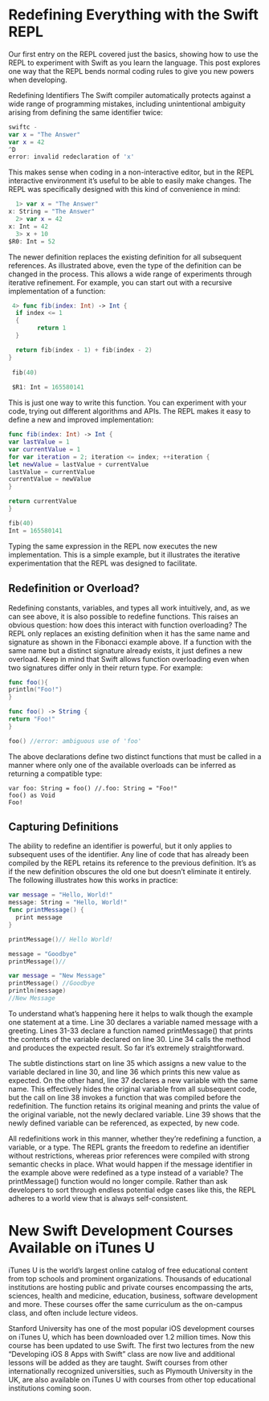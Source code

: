 # Redefining Everything with the Swift REPL

Our first entry on the REPL covered just the basics, showing how to use the REPL to experiment with Swift as you learn the language. This post explores one way that the REPL bends normal coding rules to give you new powers when developing.

Redefining Identifiers
The Swift compiler automatically protects against a wide range of programming mistakes, including unintentional ambiguity arising from defining the same identifier twice:

```swift
swiftc -
var x = "The Answer"
var x = 42
^D
error: invalid redeclaration of 'x'
```

This makes sense when coding in a non-interactive editor, but in the REPL interactive environment it’s useful to be able to easily make changes. The REPL was specifically designed with this kind of convenience in mind:
```swift
  1> var x = "The Answer"
x: String = "The Answer"
  2> var x = 42
x: Int = 42
  3> x + 10
$R0: Int = 52
```

The newer definition replaces the existing definition for all subsequent references. As illustrated above, even the type of the definition can be changed in the process. This allows a wide range of experiments through iterative refinement. For example, you can start out with a recursive implementation of a function:
```swift
 4> func fib(index: Int) -> Int {
  if index <= 1 
  {
 		return 1
  }

  return fib(index - 1) + fib(index - 2)
}
 
 fib(40)
 
 $R1: Int = 165580141
```
This is just one way to write this function. You can experiment with your code, trying out different algorithms and APIs. The REPL makes it easy to define a new and improved implementation:

```swift
func fib(index: Int) -> Int {
var lastValue = 1
var currentValue = 1
for var iteration = 2; iteration <= index; ++iteration {
let newValue = lastValue + currentValue
lastValue = currentValue
currentValue = newValue
}

return currentValue
}

fib(40)
Int = 165580141
```

Typing the same expression in the REPL now executes the new implementation. This is a simple example, but it illustrates the iterative experimentation that the REPL was designed to facilitate.


## Redefinition or Overload?

Redefining constants, variables, and types all work intuitively, and, as we can see above, it is also possible to redefine functions. This raises an obvious question: how does this interact with function overloading? The REPL only replaces an existing definition when it has the same name and signature as shown in the Fibonacci example above. If a function with the same name but a distinct signature already exists, it just defines a new overload. Keep in mind that Swift allows function overloading even when two signatures differ only in their return type. For example:

```swift
func foo(){
println("Foo!")
}

func foo() -> String {
return "Foo!"
}

foo() //error: ambiguous use of 'foo'
```

The above declarations define two distinct functions that must be called in a manner where only one of the available overloads can be inferred as returning a compatible type:
```
var foo: String = foo() //.foo: String = "Foo!"
foo() as Void
Foo!
```

## Capturing Definitions
The ability to redefine an identifier is powerful, but it only applies to subsequent uses of the identifier. Any line of code that has already been compiled by the REPL retains its reference to the previous definition. It’s as if the new definition obscures the old one but doesn’t eliminate it entirely. The following illustrates how this works in practice:
```swift
var message = "Hello, World!"
message: String = "Hello, World!"
func printMessage() {
  print message
}

printMessage()// Hello World!

message = "Goodbye"
printMessage()//

var message = "New Message"
printMessage() //Goodbye
println(message)
//New Message

```

To understand what’s happening here it helps to walk though the example one statement at a time. Line 30 declares a variable named message with a greeting. Lines 31-33 declare a function named printMessage() that prints the contents of the variable declared on line 30. Line 34 calls the method and produces the expected result. So far it’s extremely straightforward.

The subtle distinctions start on line 35 which assigns a new value to the variable declared in line 30, and line 36 which prints this new value as expected. On the other hand, line 37 declares a new variable with the same name. This effectively hides the original variable from all subsequent code, but the call on line 38 invokes a function that was compiled before the redefinition. The function retains its original meaning and prints the value of the original variable, not the newly declared variable. Line 39 shows that the newly defined variable can be referenced, as expected, by new code.

All redefinitions work in this manner, whether they’re redefining a function, a variable, or a type. The REPL grants the freedom to redefine an identifier without restrictions, whereas prior references were compiled with strong semantic checks in place. What would happen if the message identifier in the example above were redefined as a type instead of a variable? The printMessage() function would no longer compile. Rather than ask developers to sort through endless potential edge cases like this, the REPL adheres to a world view that is always self-consistent.


# New Swift Development Courses Available on iTunes U
iTunes U is the world’s largest online catalog of free educational content from top schools and prominent organizations. Thousands of educational institutions are hosting public and private courses encompassing the arts, sciences, health and medicine, education, business, software development and more. These courses offer the same curriculum as the on-campus class, and often include lecture videos.

Stanford University has one of the most popular iOS development courses on iTunes U, which has been downloaded over 1.2 million times. Now this course has been updated to use Swift. The first two lectures from the new “Developing iOS 8 Apps with Swift” class are now live and additional lessons will be added as they are taught. Swift courses from other internationally recognized universities, such as Plymouth University in the UK, are also available on iTunes U with courses from other top educational institutions coming soon.
